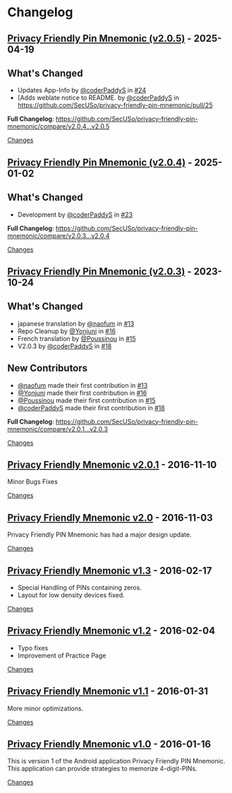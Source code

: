 # Changelog

<a id="v2.0.5"></a>
## [Privacy Friendly Pin Mnemonic (v2.0.5)](https://github.com/SecUSo/privacy-friendly-pin-mnemonic/releases/tag/v2.0.5) - 2025-04-19

## What's Changed
* Updates App-Info by [@coderPaddyS](https://github.com/coderPaddyS) in [#24](https://github.com/SecUSo/privacy-friendly-pin-mnemonic/pull/24)
* [Adds weblate notice to README. by [@coderPaddyS](https://github.com/coderPaddyS) in https://github.com/SecUSo/privacy-friendly-pin-mnemonic/pull/25


**Full Changelog**: https://github.com/SecUSo/privacy-friendly-pin-mnemonic/compare/v2.0.4...v2.0.5

[Changes][v2.0.5]


<a id="v2.0.4"></a>
## [Privacy Friendly Pin Mnemonic (v2.0.4)](https://github.com/SecUSo/privacy-friendly-pin-mnemonic/releases/tag/v2.0.4) - 2025-01-02

## What's Changed
* Development by [@coderPaddyS](https://github.com/coderPaddyS) in [#23](https://github.com/SecUSo/privacy-friendly-pin-mnemonic/pull/23)


**Full Changelog**: https://github.com/SecUSo/privacy-friendly-pin-mnemonic/compare/v2.0.3...v2.0.4

[Changes][v2.0.4]


<a id="v2.0.3"></a>
## [Privacy Friendly Pin Mnemonic (v2.0.3)](https://github.com/SecUSo/privacy-friendly-pin-mnemonic/releases/tag/v2.0.3) - 2023-10-24

## What's Changed
* japanese translation by [@naofum](https://github.com/naofum) in [#13](https://github.com/SecUSo/privacy-friendly-pin-mnemonic/pull/13)
* Repo Cleanup by [@Yonjuni](https://github.com/Yonjuni) in [#16](https://github.com/SecUSo/privacy-friendly-pin-mnemonic/pull/16)
* French translation by [@Poussinou](https://github.com/Poussinou) in [#15](https://github.com/SecUSo/privacy-friendly-pin-mnemonic/pull/15)
* V2.0.3 by [@coderPaddyS](https://github.com/coderPaddyS) in [#18](https://github.com/SecUSo/privacy-friendly-pin-mnemonic/pull/18)

## New Contributors
* [@naofum](https://github.com/naofum) made their first contribution in [#13](https://github.com/SecUSo/privacy-friendly-pin-mnemonic/pull/13)
* [@Yonjuni](https://github.com/Yonjuni) made their first contribution in [#16](https://github.com/SecUSo/privacy-friendly-pin-mnemonic/pull/16)
* [@Poussinou](https://github.com/Poussinou) made their first contribution in [#15](https://github.com/SecUSo/privacy-friendly-pin-mnemonic/pull/15)
* [@coderPaddyS](https://github.com/coderPaddyS) made their first contribution in [#18](https://github.com/SecUSo/privacy-friendly-pin-mnemonic/pull/18)

**Full Changelog**: https://github.com/SecUSo/privacy-friendly-pin-mnemonic/compare/v2.0.1...v2.0.3

[Changes][v2.0.3]


<a id="v2.0.1"></a>
## [Privacy Friendly Mnemonic v2.0.1](https://github.com/SecUSo/privacy-friendly-pin-mnemonic/releases/tag/v2.0.1) - 2016-11-10

Minor Bugs Fixes


[Changes][v2.0.1]


<a id="v2.0"></a>
## [Privacy Friendly Mnemonic v2.0](https://github.com/SecUSo/privacy-friendly-pin-mnemonic/releases/tag/v2.0) - 2016-11-03

Privacy Friendly PIN Mnemonic has had a major design update. 


[Changes][v2.0]


<a id="v1.3"></a>
## [Privacy Friendly Mnemonic v1.3](https://github.com/SecUSo/privacy-friendly-pin-mnemonic/releases/tag/v1.3) - 2016-02-17

- Special Handling of PINs containing zeros.
- Layout for low density devices fixed.


[Changes][v1.3]


<a id="v1.2"></a>
## [Privacy Friendly Mnemonic v1.2](https://github.com/SecUSo/privacy-friendly-pin-mnemonic/releases/tag/v1.2) - 2016-02-04

- Typo fixes
- Improvement of Practice Page


[Changes][v1.2]


<a id="v1.1"></a>
## [Privacy Friendly Mnemonic v1.1](https://github.com/SecUSo/privacy-friendly-pin-mnemonic/releases/tag/v1.1) - 2016-01-31

More minor optimizations. 


[Changes][v1.1]


<a id="1.0"></a>
## [Privacy Friendly Mnemonic v1.0](https://github.com/SecUSo/privacy-friendly-pin-mnemonic/releases/tag/1.0) - 2016-01-16

This is version 1 of the Android application Privacy Friendly PIN Mnemonic. This application can provide strategies to memorize 4-digit-PINs.


[Changes][1.0]


[v2.0.5]: https://github.com/SecUSo/privacy-friendly-pin-mnemonic/compare/v2.0.4...v2.0.5
[v2.0.4]: https://github.com/SecUSo/privacy-friendly-pin-mnemonic/compare/v2.0.3...v2.0.4
[v2.0.3]: https://github.com/SecUSo/privacy-friendly-pin-mnemonic/compare/v2.0.1...v2.0.3
[v2.0.1]: https://github.com/SecUSo/privacy-friendly-pin-mnemonic/compare/v2.0...v2.0.1
[v2.0]: https://github.com/SecUSo/privacy-friendly-pin-mnemonic/compare/v1.3...v2.0
[v1.3]: https://github.com/SecUSo/privacy-friendly-pin-mnemonic/compare/v1.2...v1.3
[v1.2]: https://github.com/SecUSo/privacy-friendly-pin-mnemonic/compare/v1.1...v1.2
[v1.1]: https://github.com/SecUSo/privacy-friendly-pin-mnemonic/compare/1.0...v1.1
[1.0]: https://github.com/SecUSo/privacy-friendly-pin-mnemonic/tree/1.0

<!-- Generated by https://github.com/rhysd/changelog-from-release v3.9.0 -->
